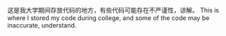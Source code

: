 这是我大学期间存放代码的地方，有些代码可能存在不严谨性，谅解。
This is where I stored my code during college, and some of the code may be inaccurate, understand.
